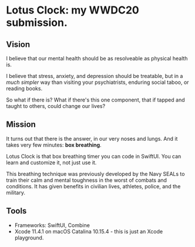# Lotus Clock: my WWDC20 submission.

## Vision

I believe that our mental health should be as resolveable as physical health is.

I believe that stress, anxiety, and depression should be treatable, but in a _much simpler_ way than visiting your psychiatrists, enduring social taboo, or reading books.

So what if there is? What if there's this one component, that if tapped and taught to others, could change our lives?

## Mission

It turns out that there is the answer, in our very noses and lungs. And it takes very few minutes: __box breathing__.

Lotus Clock is that box breathing timer you can code in SwiftUI. You can learn and customize it, not just use it.

This breathing technique was previously developed by the Navy SEALs to train their calm and mental toughness in the worst of combats and conditions. It has given benefits in civilian lives, athletes, police, and the military.

## Tools

* Frameworks: SwiftUI, Combine
* Xcode 11.4.1 on macOS Catalina 10.15.4 - this is just an Xcode playground.
